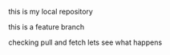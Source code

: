 this is my local repository

this is a feature branch

checking pull and fetch lets see what happens

